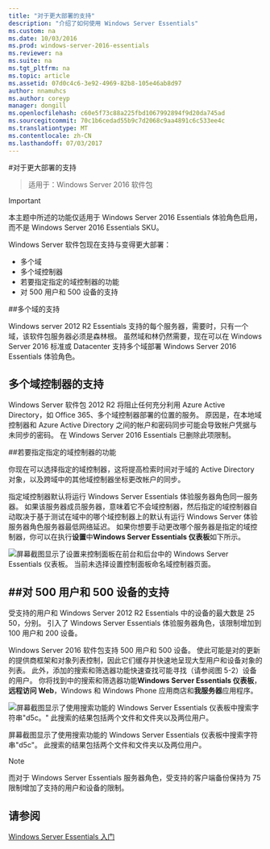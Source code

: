 ```yaml
---
title: "对于更大部署的支持"
description: "介绍了如何使用 Windows Server Essentials"
ms.custom: na
ms.date: 10/03/2016
ms.prod: windows-server-2016-essentials
ms.reviewer: na
ms.suite: na
ms.tgt_pltfrm: na
ms.topic: article
ms.assetid: 07d0c4c6-3e92-4969-82b8-105e46ab8d97
author: nnamuhcs
ms.author: coreyp
manager: dongill
ms.openlocfilehash: c60e5f73c88a225fbd1067992894f9d20da745ad
ms.sourcegitcommit: 70c1b6cedad55b9c7d2068c9aa4891c6c533ee4c
ms.translationtype: MT
ms.contentlocale: zh-CN
ms.lasthandoff: 07/03/2017
---
```

#<a name="support-for-larger-deployments"></a>对于更大部署的支持

>适用于：Windows Server 2016 软件包

> [!IMPORTANT]  
> 本主题中所述的功能仅适用于 Windows Server 2016 Essentials 体验角色启用，而不是 Windows Server 2016 Essentials SKU。


Windows Server 软件包现在支持与变得更大部署：

- 多个域
- 多个域控制器
- 若要指定指定的域控制器的功能
- 对 500 用户和 500 设备的支持

##<a name="support-for-multiple-domains"></a>多个域的支持

Windows server 2012 R2 Essentials 支持的每个服务器，需要时，只有一个域，该软件包服务器必须是森林根。 虽然域和林仍然需要，现在可以在 Windows Server 2016 标准或 Datacenter 支持多个域部署 Windows Server 2016 Essentials 体验角色。

## <a name="support-for-multiple-domain-controllers"></a>多个域控制器的支持

 Windows Server 软件包 2012 R2 将阻止任何充分利用 Azure Active Directory，如 Office 365、多个域控制器部署的位置的服务。 原因是，在本地域控制器和 Azure Active Directory 之间的帐户和密码同步可能会导致帐户凭据与未同步的密码。 在 Windows Server 2016 Essentials 已删除此项限制。

##<a name="ability-to-specify-a-designated-domain-controller"></a>若要指定指定的域控制器的功能

你现在可以选择指定的域控制器，这将提高检索时间对于域的 Active Directory 对象，以及跨域中的其他域控制器坐标更改帐户的同步。

指定域控制器默认将运行 Windows Server Essentials 体验服务器角色同一服务器。 如果该服务器成员服务器，意味着它不会域控制器，然后指定的域控制器自动取决于基于测试在域中的哪个域控制器上的默认有运行 Windows Server 体验服务器角色服务器最低网络延迟。 如果你想要手动更改哪个服务器是指定的域控制器，你可以在执行**设置**中**Windows Server Essentials 仪表板**如下所示。

![屏幕截图显示了设置来控制面板在前台和后台中的 Windows Server Essentials 仪表板。 当前未选择设置控制面板命名域控制器页面。](media/larger-deployments-1.PNG)

##<a name="support-for-500-users-and-500-devices"></a>对 500 用户和 500 设备的支持
-------------------------------------

受支持的用户和 Windows Server 2012 R2 Essentials 中的设备的最大数是 25 50，分别。 引入了 Windows Server Essentials 体验服务器角色，该限制增加到 100 用户和 200 设备。

Windows Server 2016 软件包支持 500 用户和 500 设备。 使此可能是对的更新的提供商框架和对象列表控制，因此它们缓存并快速地呈现大型用户和设备对象的列表。 此外，添加的搜索和筛选器功能快速查找可能寻找（请参阅图 5-2）设备的用户。 你将找到中的搜索和筛选器功能**Windows Server Essentials 仪表板**，**远程访问 Web**，Windows 和 Windows Phone 应用商店和**我服务器**应用程序。

![屏幕截图显示了使用搜索功能的 Windows Server Essentials 仪表板中搜索字符串"d5c。" 此搜索的结果包括两个文件和文件夹以及两位用户。](media/larger-deployments-2.PNG)

屏幕截图显示了使用搜索功能的 Windows Server Essentials 仪表板中搜索字符串"d5c"。 此搜索的结果包括两个文件和文件夹以及两位用户。

> [!NOTE]  
> 而对于 Windows Server Essentials 服务器角色，受支持的客户端备份保持为 75 限制增加了支持的用户和设备的限制。

<a name="see-also"></a>请参阅
--------
[Windows Server Essentials 入门](get-started.md)